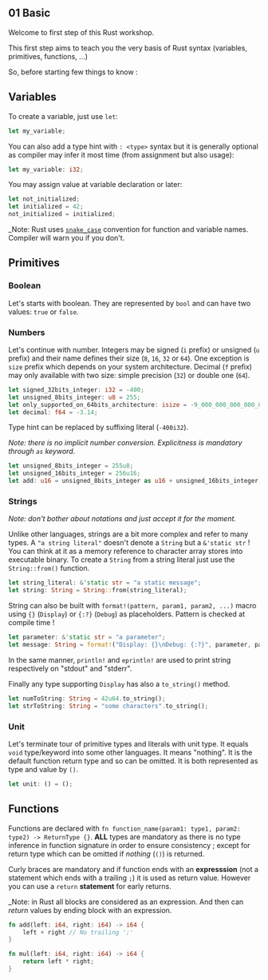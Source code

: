 01 Basic
--------

Welcome to first step of this Rust workshop.

This first step aims to teach you the very basis of Rust syntax (variables, primitives, functions, ...)

So, before starting few things to know :

## Variables

To create a variable, just use `let`:

```rust
let my_variable;
```

You can also add a type hint with `: <type>` syntax but it is generally optional as compiler may infer it most time (from assignment but also usage):

```rust
let my_variable: i32;
```

You may assign value at variable declaration or later:

```rust
let not_initialized;
let initialized = 42;
not_initialized = initialized;
```

_Note: Rust uses [`snake_case`](https://en.wikipedia.org/wiki/Snake_case) convention for function and variable names. Compiler will warn you if you don't.

## Primitives

### Boolean

Let's starts with boolean. They are represented by `bool` and can have two values: `true` or `false`.

### Numbers

Let's continue with number. Integers may be signed (`i` prefix) or unsigned (`u` prefix) and their name defines their size (`8`, `16`, `32` or `64`). One exception is `size` prefix which depends on your system architecture. Decimal (`f` prefix) may only available with two size: simple precision (`32`) or double one (`64`).

```rust
let signed_32bits_integer: i32 = -400;
let unsigned_8bits_integer: u8 = 255;
let only_supported_on_64bits_architecture: isize = -9_000_000_000_000_000_000;
let decimal: f64 = -3.14;
```

Type hint can be replaced by suffixing literal (`-400i32`).

_Note: there is no implicit number conversion. Explicitness is mandatory through `as` keyword._

```rust
let unsigned_8bits_integer = 255u8;
let unsigned_16bits_integer = 256u16;
let add: u16 = unsigned_8bits_integer as u16 + unsigned_16bits_integer;
```

### Strings

_Note: don't bother about notations and just accept it for the moment._

Unlike other languages, strings are a bit more complex and refer to many types. A `"a string literal"` doesn't denote a `String` but a `&'static str` ! You can think at it as a memory reference to character array stores into executable binary. To create a `String` from a string literal just use the `String::from()` function.

```rust
let string_literal: &'static str = "a static message";
let string: String = String::from(string_literal);
```

String can also be built with `format!(pattern, param1, param2, ...)` macro using `{}` (`Display`) or `{:?}` (`Debug`) as placeholders. Pattern is checked at compile time !

```rust
let parameter: &'static str = "a parameter";
let message: String = format!("Display: {}\nDebug: {:?}", parameter, parameter);
```

In the same manner, `println!` and `eprintln!` are used to print string respectively on "stdout" and "stderr".

Finally any type supporting `Display` has also a `to_string()` method.

```rust
let numToString: String = 42u64.to_string();
let strToString: String = "some characters".to_string();
```

### Unit

Let's terminate tour of primitive types and literals with unit type. It equals `void` type/keyword into some other languages. It means "nothing". It is the default function return type and so can be omitted. It is both represented as type and value by `()`.

```rust
let unit: () = ();
```

## Functions

Functions are declared with `fn function_name(param1: type1, param2: type2) -> ReturnType {}`. **ALL** types are mandatory as there is no type inference in function signature in order to ensure consistency ; except for return type which can be omitted if _nothing_ (`()`) is returned.

Curly braces are mandatory and if function ends with an **expresssion** (not a statement which ends with a trailing `;`) it is used as return value. However you can use a `return` **statement** for early returns.

_Note: in Rust all blocks are considered as an expression. And then can _return_ values by ending block with an expression.

```rust
fn add(left: i64, right: i64) -> i64 {
    left + right // No trailing ';'
}

fn mul(left: i64, right: i64) -> i64 {
    return left * right;
}
```
